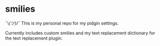 smilies
=======

¯\\_(ツ)_/¯  This is my personal repo for my pidgin settings.

Currently includes custom smilies and my text replacement dictionary for the text replacement plugin.
